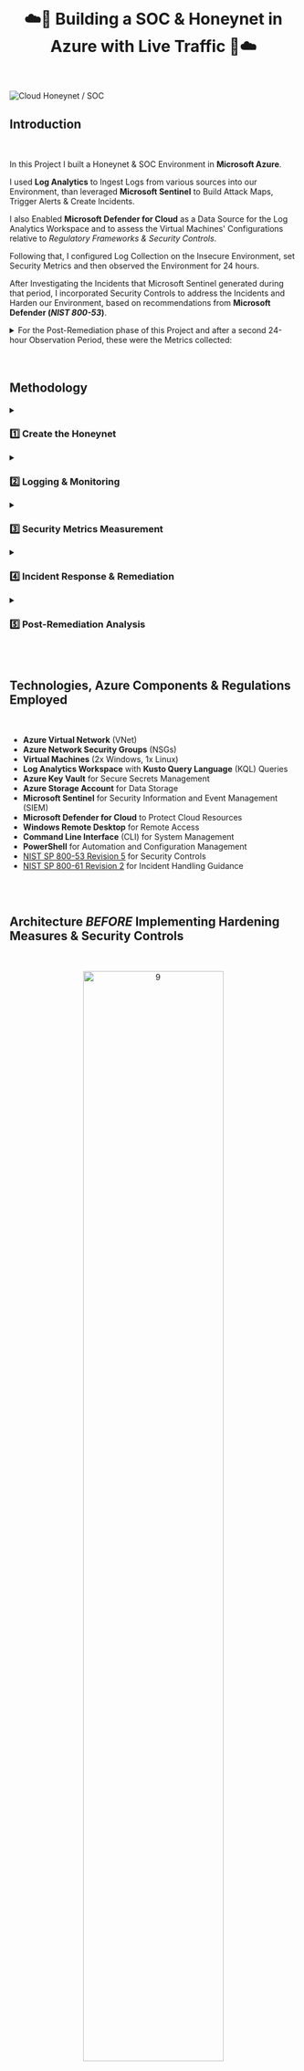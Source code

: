 <br />

<h1 align="center">☁️🔐 Building a SOC & Honeynet in Azure with Live Traffic 🔐☁️</h1> 

<br />

![Cloud Honeynet / SOC](https://github.com/user-attachments/assets/ff20f83b-0270-445d-8fda-b7f235235de3)
 
## Introduction

<br>

In this Project I built a Honeynet & SOC Environment in **Microsoft Azure**.

I used **Log Analytics** to Ingest Logs from various sources into our Environment, than leveraged **Microsoft Sentinel** to Build Attack Maps, Trigger Alerts & Create Incidents.

I also Enabled **Microsoft Defender for Cloud** as a Data Source for the Log Analytics Workspace and to assess the Virtual Machines' Configurations relative to *Regulatory Frameworks & Security Controls*.

Following that, I configured Log Collection on the Insecure Environment, set Security Metrics and then observed the Environment for 24 hours.

After Investigating the Incidents that Microsoft Sentinel generated during that period, I incorporated Security Controls to address the Incidents and Harden our Environment, based on recommendations from **Microsoft Defender (*NIST 800-53*)**.

<details close> 
<summary> For the Post-Remediation phase of this Project and after a second 24-hour Observation Period, these were the Metrics collected:</summary>

- ```SecurityEven``` ➜ Windows Event Logs

- ```Syslog``` ➜ Linux Event Logs

- ```SecurityAlert``` ➜ Log Analytics Alerts Triggered

- ```SecurityIncident``` ➜ Incidents created by Sentinel

- ```AzureNetworkAnalytics_CL``` ➜  Malicious Flows allowed into our Honeynet

  </details>

<br>

<br>

## Methodology

<details close> 
<summary> <h3> 1️⃣ Create the Honeynet</h3> </summary>

- [Deploy 2 Vulnerable Virtual Machines](https://github.com/franciscovfonseca/Setting-Up-Vulnerable-VMs-in-Azure/blob/main/README.md) in Azure, simulating an Insecure Environment.

- [Disable the Windows VM's Internal Firewall & Installed a SQL Server Database](https://github.com/franciscovfonseca/Disable-Windows-Firewall-Install-SQL-Server-and-Create-Vulnerabilities/blob/main/README.md) inside of it, in order to give bad actors a chance to Discover our VMs and Generate Logs.

- [Create a 3ʳᵈ Virtual Machine](https://github.com/franciscovfonseca/Disable-Windows-Firewall-Install-SQL-Server-and-Create-Vulnerabilities/blob/main/README.md) called ```attack-vm``` to Perform Actions against our Environment & Observe the Logs Generated from those Actions.

  </details>
  
<details close> 
<summary> <h3> 2️⃣ Logging & Monitoring</h3> </summary>

- [Set up Log Analytics Workspace](https://github.com/franciscovfonseca/Geo-IP-Data-Ingestion-and-Log-Analytics-and-Microsoft-Sentinel-SIEM-Setup/blob/main/README.md) as our Central Log Repository.

- [Enable Microsoft Defender for Cloud](https://github.com/franciscovfonseca/Enable-Microsoft-Defender-for-Cloud/blob/main/README.md) to gives us a highlevel view of our Azure Environment in terms of Security and Secure Score.

- [Configure the Logs from the Virtual Machines & NSGs](https://github.com/franciscovfonseca/Enable-Log-Collection-for-VMs-and-NSGs/edit/main/README.md) to be sent into our Log Analytics Workspace.

- [Ingest the Logs from Microsoft Entra ID](https://github.com/franciscovfonseca/Microsoft-Entra-ID-Logging/blob/main/README.md) into our Log Analytics Workspace.

- [Configure Logging by Bringing the Activity Logs](https://github.com/franciscovfonseca/Activity-Log-Subscription-Level/blob/main/README.md) into our LAW.

- [Enable Logging for our Azure Storage Account & Key Vault](https://github.com/franciscovfonseca/Data-Plane-Logs-Resource-Level/blob/main/README.md)

  </details>

<details close> 
<summary> <h3> 3️⃣ Security Metrics Measurement</h3> </summary>

- [Configure Microsoft Sentinel (SIEM)](https://github.com/franciscovfonseca/Microsoft-Sentinel-Configuration/blob/main/README.md) in order to Create 4 different Attack Maps ➜ which highlight where people from around the World are performing Malicious Actions to our Environment.

- [Expose our Insecure Environment to Malicious Traffic for 24 hours & Capture Analytics](https://github.com/franciscovfonseca/Run-Insecure-Environment-for-24-Hours-and-Capture-Analytics/blob/main/README.md) by taking a Snapshot of Multiple Security Logs & Key  Metrics recorded.

- This provided a baseline to compare against after **Implementing Remediation Measures**.

  </details>

<details close> 
<summary> <h3> 4️⃣ Incident Response & Remediation</h3> </summary>

- [Investigate & Work the Incidents](https://github.com/franciscovfonseca/Working-Incidents-and-Incident-Response/blob/main/README.md) being generated within Microsoft Sentinel ➜ in accordance with the **NIST 800-61 Incident Management Lifecycle**.

- After Addressing the Incidents & Identifying Vulnerabilities ➜ Harden the Environment by applying **Security Best Practices and Azure-specific Recommendations**.

  </details>

<details close> 
<summary> <h3> 5️⃣ Post-Remediation Analysis</h3> </summary>

- The Environment was Observed again for another 24 hours to Measure Security Metrics again ➜ **Comparing the Results** with the initial baseline.

  </details>
  
<br>

<br>

## Technologies, Azure Components & Regulations Employed

<br>

- **Azure Virtual Network** (VNet)
- **Azure Network Security Groups** (NSGs)
- **Virtual Machines** (2x Windows, 1x Linux)
- **Log Analytics Workspace** with **Kusto Query Language** (KQL) Queries
- **Azure Key Vault** for Secure Secrets Management
- **Azure Storage Account** for Data Storage
- **Microsoft Sentinel** for Security Information and Event Management (SIEM)
- **Microsoft Defender for Cloud** to Protect Cloud Resources
- **Windows Remote Desktop** for Remote Access
- **Command Line Interface** (CLI) for System Management
- **PowerShell** for Automation and Configuration Management
- [NIST SP 800-53 Revision 5](https://csrc.nist.gov/publications/detail/sp/800-53/rev-5/final) for Security Controls
- [NIST SP 800-61 Revision 2](https://www.nist.gov/privacy-framework/nist-sp-800-61) for Incident Handling Guidance

<br>

<br>

## Architecture *BEFORE* Implementing Hardening Measures & Security Controls

<br>
 
<p align="center">
<img src="https://github.com/franciscovfonseca/Azure-Honey-Net-SOC/assets/172988970/5cf1c278-756a-4bcb-a08f-271078a8bcba" height="70%" width="70%" alt="9"/><br />

 <br />

<details close> 
<summary> <h3> 🚫 BEFORE Hardening Measures & Security Controls:</h3> </summary>

- In the *BEFORE* stage of this Project ➜ all resources were initially deployed with Public Exposure to the Internet.

- This setup was Intentionally Insecure to Attract Potential Cyber Attackers and Observe their Tactics.
 
- The Virtual Machines had both their **Network Security Groups (NSGs)** and built-in **Firewalls** wide open, allowing Unrestricted Access from any source.

- Additionally, all other resources, such as **Storage Account**, **Key Vault** and **Databases**, were deployed with Public Endpoints visible to the internet, without utilizing any **Private Endpoints** for Added Security.

  </details>

<br>
 
<br>

## Architecture *AFTER* Implementing Hardening Measures and Security Controls

<br>
 
<p align="center">
<img src="https://github.com/franciscovfonseca/Azure-Honey-Net-SOC/assets/172988970/5789d984-10bc-4ada-8dc7-763722ad9b67" height="70%" width="70%" alt="9"/><br />

<br>

<details close> 
<summary> <h3> 🔒 AFTER Hardening Measures & Security Controls:</h3> </summary>

<br>

For the *AFTER* stage of this Project ➜ I implemented a series of **Hardening Measures & Security Control**s.

Th goal was to Improve the Environment's Overall **Security Posture**.

These improvements included:

<details close> 
<summary> <h4> ❶ Network Security Groups (NSGs)</h4> </summary>
 
 - I hardened the NSGs by blocking all inbound and outbound traffic, with the sole exception of my own public IP address.
 - This ensured that only authorized traffic from a trusted source was allowed to access the virtual machines.

   </details>

<details close> 
<summary> <h4> ❷ Built-in Firewalls</h4> </summary>

- I configured the built-in firewalls on the virtual machines to restrict access and protect the resources from unauthorized connections.
- This step involved fine-tuning the firewall rules based on the specific requirements of each VM, thereby minimizing the potential attack surface.

   </details>

<details close> 
<summary> <h4> ❸ Private Endpoints</h4> </summary>

- To enhance the security of other Azure resources, I replaced the public endpoints with Private Endpoints.
- This ensured that access to sensitive resources, such as storage accounts and databases, was limited to the virtual network and not exposed to the public internet.
- As a result, these resources were protected from unauthorized access and potential attacks.

   </details>

  </details>

<br>

<h3>📈 Result:</h3>
 
By comparing the **Security Metrics** *BEFORE* and *AFTER* implementing these **Hardening Measures** & **Security Controls**:

✅ I was able to demonstrate the Effectiveness of each step in improving the overall **Security Posture** of the **Azure Environment**.

<br>

<br>

## Attack Maps BEFORE Hardening Measures and Security Controls

<br>

### ➡️ NSG Allowed Malicious Inbound Flows

This attack map demonstrates the consequences of leaving the **Network Security Group (NSG)** open, as it allowed for Malicious Traffic to flow unimpeded.

This visualization underscores the importance of implementing proper Security Measures, such as **Restricting NSG Rules**, to Prevent Unauthorized Access and Minimize Potential Threats.

<br>

![NSG Allowed Inbound Malicious Flows](https://github.com/franciscovfonseca/Azure-Honey-Net-SOC/assets/172988970/49108ae2-03f1-4e14-ab9c-0d634631d949)<br>

<br>

<h2></h2>

<br>

### ➡️ Linux SSH Authentication Failures
 
This attack map highlights the numerous **Syslog Authentication Failures** experienced by the **Linux Server** I deployed, indicating that unauthorized access attempts were made from outisde.

This serves as a reminder of the importance of securing Linux servers with **Strong Authentication Mechanisms** and **Monitoring System Logs** for signs of intrusion attempts.

<br>

![Linux Syslog Auth Failures](https://github.com/franciscovfonseca/Azure-Honey-Net-SOC/assets/172988970/71ba5813-06ac-43a4-942b-997d10f839a5)<br>

<br>

<h2></h2>

<br>

### ➡️ Windows RDP/SMB Authentication Failures
 
This Attack Map showcases numerous **RDP and SMB Failures**, illustrating the persistent attempts by potential attackers to exploit these protocols.

The visualization emphasizes the need for **Securing Remote Access** and **File Sharing Services** to protect against unauthorized access and potential cyber threats.</b>
 
<br>

![Windows RDP/SMB Auth Failures](https://github.com/franciscovfonseca/Azure-Honey-Net-SOC/assets/172988970/7646c9c6-a01d-4905-ad87-97f8afaf202f)<br>

<br>

<h2></h2>

<br>

### ➡️ MS SQL Server Authentication Failures
 
The Attack Map displayed below provides a Snapshot of **Attack Attempts** aimed at a Publicly **Exposed Microsoft SQL Server** over a 24-hour period.

The Map Highlights the Exact Location from which these **Attacks or Login Attempts** originated ➜ Australia

<br>

![Windows RDP/SMB Auth Failures](https://github.com/franciscovfonseca/Azure-Honey-Net-SOC/assets/172988970/7646c9c6-a01d-4905-ad87-97f8afaf202f)<br>

<br>

## Attack Maps AFTER Hardening Measures and Security Controls

<br>

```All map queries actually returned no results due to no instances of malicious activity for the 24 hour period after hardening.```

<br />
<br />
<br />

 
## Metrics Before Hardening / Security Controls

<br>

The following table shows the metrics we measured in our insecure environment for 24 hours:
- Start Time: 2024-06-02 17:02:00 PM
- Stop Time: 2024-06-03 17:02:00 PM

| Metric                   | Count
| ------------------------ | -----
| SecurityEvent (Windows VM)            | 21182
| Syslog (Linux VM)                   | 4877
| SecurityAlert (Microsoft Defender for Cloud            | 0
| SecurityIncident (Sentinel Incidents)        | 343
| NSG Inbound Malicious Flows Allowed | 969

<br />
<br />


## Metrics After Hardening / Security Controls

<br>

The following table shows the metrics we measured in our environment for another 24 hours, but after we have applied security controls:
- Start Time: 2024-06-18 15:37
- Stop Time:	2024-06-19 15:37


| Metric                   | Count
| ------------------------ | -----
| SecurityEvent (Windows VM)            | 783
| Syslog (Linux VM)                   | 23
| SecurityAlert (Microsoft Defender for Cloud            | 0
| SecurityIncident (Sentinel Incidents)        | 0
| NSG Inbound Malicious Flows Allowed | 0

<br />
<br />
 
## Approach to Handling High-Priority Incidents with NIST Guidelines and Security Controls

<br>

For effective management of high-priority incidents I:

1. Adhered to **NIST 800-61 (Revision 2) Guidelines**.<br />
2. Implemented Security Controls specified in **NIST SP 800-53 (Revision 5)**.

<br>

The approach involved:

- Initiating preparations by establishing a log analytics workspace, configuring Azure Sentinel, and setting up alerts for incident detection. The implementation of NIST SP 800-53 security controls ensured a robust and secure environment.

- When incidents occurred, I categorized and assessed their severity, conducting thorough investigations into logs to distinguish false from true positives. The incident response procedures outlined in NIST 800-61 (Revision 2) guided this process, evaluating the scope of impact.
 
- To streamline incident response, I employed an incident response playbook aligned with NIST 800-61 (Revision 2), documenting incident details comprehensively. Relevant security controls from NIST SP 800-53 (Revision 5) guided the execution of incident response activities.
  
- Post-resolution, meticulous documentation of findings, steps taken, and analyses performed was undertaken for each incident. Closure involved indicating the resolution and any necessary follow-up actions while ensuring compliance with NIST SP 800-53 (Revision 5) security controls.

<br />
<br />
 
 
## Conclusion

<br>

In this project, a small-scale honeynet was set up in **Microsoft Azure**, and log sources were integrated into a **Log Analytics Workspace**.
  
**Microsoft Sentine**l was utilized to generate alerts and incidents based on the processed logs.
  
Furthermore, metrics were assessed in the initially insecure environment, both before and after the implementation of security controls.
  
The substantial decrease in security events and incidents post the application of security measures underscores their efficacy in fortifying the environment.
<br />
<br />

  <details close> 
  
**<summary> 💡 Note</summary>**

It's important to note that if the network's resources were heavily utilized by regular users, there could have been a likelyhood of generating more security events and alerts in the 24-hour period following the implementation of security controls.

  </details>




<br />
<br />
<br />
<br />






